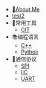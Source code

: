 * [🏡About Me](README)
* [test2](/md/test2)
* 🔨常用工具
    * [GIT](./md/tools/gitlearning)
* 📚编程语言
    * [C++](/)
    * [Python](/)
* 🧬通信协议
    * [SPI](/)
    * [IIC](/)
    * [UART](/)
